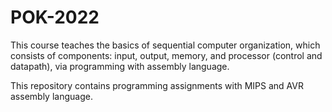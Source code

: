 # POK-2022
 This course teaches the basics of sequential computer organization, which consists of
components: input, output, memory, and processor (control and datapath), via
programming with assembly language. 

This repository contains programming assignments with MIPS and AVR assembly language.
